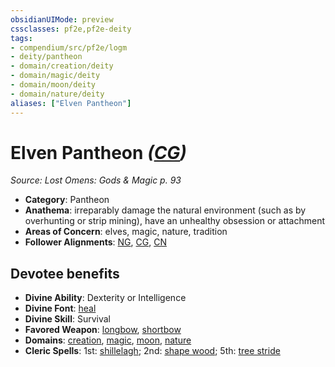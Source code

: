 ```yaml
---
obsidianUIMode: preview
cssclasses: pf2e,pf2e-deity
tags:
- compendium/src/pf2e/logm
- deity/pantheon
- domain/creation/deity
- domain/magic/deity
- domain/moon/deity
- domain/nature/deity
aliases: ["Elven Pantheon"]
---
```

# Elven Pantheon *([CG](rules/traits/cg-b1.md "Chaotic Good Alignment Trait"))*  
*Source: Lost Omens: Gods & Magic p. 93*  

- **Category**: Pantheon
- **Anathema**: irreparably damage the natural environment (such as by overhunting or strip mining), have an unhealthy obsession or attachment
- **Areas of Concern**: elves, magic, nature, tradition
- **Follower Alignments**: [NG](rules/traits/ng-b1.md "Neutral Good Alignment Trait"), [CG](rules/traits/cg-b1.md "Chaotic Good Alignment Trait"), [CN](rules/traits/cn-b1.md "Chaotic Neutral Alignment Trait")

## Devotee benefits

- **Divine Ability**: Dexterity or Intelligence
- **Divine Font**: [heal](compendium/spells/heal.md)
- **Divine Skill**: Survival
- **Favored Weapon**: [longbow](compendium/equipment/items/longbow.md), [shortbow](compendium/equipment/items/shortbow.md)
- **Domains**: [creation](compendium/setting/domains.md#Creation), [magic](compendium/setting/domains.md#Magic), [moon](compendium/setting/domains.md#Moon), [nature](compendium/setting/domains.md#Nature)
- **Cleric Spells**: 1st: [shillelagh](compendium/spells/shillelagh.md); 2nd: [shape wood](compendium/spells/shape-wood.md); 5th: [tree stride](compendium/spells/tree-stride.md)